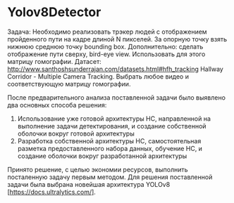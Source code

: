 # Yolov8Detector

Задача: Необходимо реализовать трэкер людей с отображением пройденного пути на кадре длиной N пикселей. За опорную точку взять нижнюю среднюю точку bounding box. 
Дополнительно: сделать отображение пути сверху, bird-eye view. Использовать для этого матрицу гомографии.
Датасет: http://www.santhoshsunderrajan.com/datasets.html#hfh_tracking Hallway Corridor - Multiple Camera Tracking. Выбрать любое видео и соответствующую матрицу гомографии.

После предварительного анализа поставленной задачи было выявлено два основных способа решения:
1. Использование уже готовой архитектуры НС, направленной на выполнение задачи детектирования, и создание собственной оболочки вокруг готовой архитектуры
2. Разработка собственной архитектуры НС, самостоятельная разметка предоставленного набора данных, обучение НС, и создание оболочки вокруг разработанной архитектуры

Принято решение, с целью экономии ресурсов, выполнить посталенную задачу первым методом. Для решения поставленной задачи была выбрана новейшая архитектура YOLOv8 [https://docs.ultralytics.com/].
